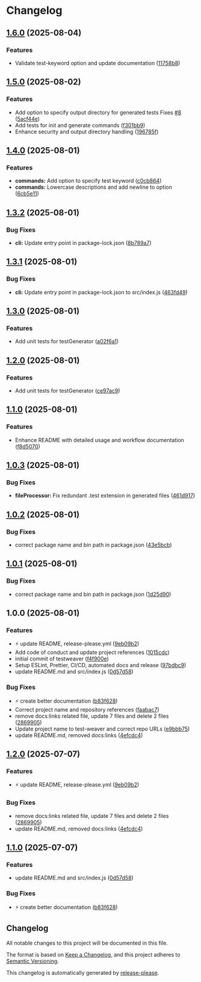 # Changelog

## [1.6.0](https://github.com/ioncakephper/test-weaver/compare/v1.5.0...v1.6.0) (2025-08-04)


### Features

* Validate test-keyword option and update documentation ([11758b8](https://github.com/ioncakephper/test-weaver/commit/11758b8233e28af08984b0a0b0787b420ac5c889))

## [1.5.0](https://github.com/ioncakephper/test-weaver/compare/v1.4.0...v1.5.0) (2025-08-02)

### Features

- Add option to specify output directory for generated tests Fixes [#8](https://github.com/ioncakephper/test-weaver/issues/8) ([5acf44e](https://github.com/ioncakephper/test-weaver/commit/5acf44efa99ae996622eef81030003b235c74d52))
- Add tests for init and generate commands ([f301bb9](https://github.com/ioncakephper/test-weaver/commit/f301bb953b0c885fdba1e33cd96968a3c0238f7b))
- Enhance security and output directory handling ([196785f](https://github.com/ioncakephper/test-weaver/commit/196785f95b070f327c2e2d656f173569f2dcd74b))

## [1.4.0](https://github.com/ioncakephper/test-weaver/compare/v1.3.2...v1.4.0) (2025-08-01)

### Features

- **commands:** Add option to specify test keyword ([c0cb864](https://github.com/ioncakephper/test-weaver/commit/c0cb86405b21bc2a59e8dd1d6d997da79e572bbd))
- **commands:** Lowercase descriptions and add newline to option ([6cb5e11](https://github.com/ioncakephper/test-weaver/commit/6cb5e11d0abcca2b5d7be471bdbfa7fe318f935e))

## [1.3.2](https://github.com/ioncakephper/test-weaver/compare/v1.3.1...v1.3.2) (2025-08-01)

### Bug Fixes

- **cli:** Update entry point in package-lock.json ([8b789a7](https://github.com/ioncakephper/test-weaver/commit/8b789a731dc08716bd92c43ff91c22513dc4760d))

## [1.3.1](https://github.com/ioncakephper/test-weaver/compare/v1.3.0...v1.3.1) (2025-08-01)

### Bug Fixes

- **cli:** Update entry point in package-lock.json to src/index.js ([463fd49](https://github.com/ioncakephper/test-weaver/commit/463fd49a4aecf31c5f76bed8ddf1b4e61a11f4b3))

## [1.3.0](https://github.com/ioncakephper/test-weaver/compare/v1.2.0...v1.3.0) (2025-08-01)

### Features

- Add unit tests for testGenerator ([a02f6a1](https://github.com/ioncakephper/test-weaver/commit/a02f6a1a1e1cfcae5c95514b02f2d28510489c8d))

## [1.2.0](https://github.com/ioncakephper/test-weaver/compare/v1.1.0...v1.2.0) (2025-08-01)

### Features

- Add unit tests for testGenerator ([ce97ac9](https://github.com/ioncakephper/test-weaver/commit/ce97ac9148cf2540bf48e29fe793eb1aecf8fae8))

## [1.1.0](https://github.com/ioncakephper/test-weaver/compare/v1.0.3...v1.1.0) (2025-08-01)

### Features

- Enhance README with detailed usage and workflow documentation ([f8d5070](https://github.com/ioncakephper/test-weaver/commit/f8d507077d144da399a29351f513b34daab40c29))

## [1.0.3](https://github.com/ioncakephper/test-weaver/compare/v1.0.2...v1.0.3) (2025-08-01)

### Bug Fixes

- **fileProcessor:** Fix redundant .test extension in generated files ([461d917](https://github.com/ioncakephper/test-weaver/commit/461d917afad89785a98ce69dbe5b8b98e304d0ac))

## [1.0.2](https://github.com/ioncakephper/test-weaver/compare/v1.0.1...v1.0.2) (2025-08-01)

### Bug Fixes

- correct package name and bin path in package.json ([43e5bcb](https://github.com/ioncakephper/test-weaver/commit/43e5bcb4a86365835b1533c07dc4d250bf693e49))

## [1.0.1](https://github.com/ioncakephper/test-weaver/compare/v1.0.0...v1.0.1) (2025-08-01)

### Bug Fixes

- correct package name and bin path in package.json ([1d25d90](https://github.com/ioncakephper/test-weaver/commit/1d25d90292badad4a64cd913d27837bec87dc459))

## 1.0.0 (2025-08-01)

### Features

- :zap: update README, release-please.yml ([9eb09b2](https://github.com/ioncakephper/test-weaver/commit/9eb09b2d1a151d075a1f75eec615e0e25b2f9997))
- Add code of conduct and update project references ([1015cdc](https://github.com/ioncakephper/test-weaver/commit/1015cdc7afd6eba382025f87e24a07035eca9876))
- initial commit of testweaver ([f4f900e](https://github.com/ioncakephper/test-weaver/commit/f4f900ec4353daeb23881ef544918021e09883f7))
- Setup ESLint, Prettier, CI/CD, automated docs and release ([97bdbc9](https://github.com/ioncakephper/test-weaver/commit/97bdbc9de4eea3cb818afbda685c2835f2373cb8))
- update README.md and src/index.js ([0d57d58](https://github.com/ioncakephper/test-weaver/commit/0d57d589ff929dfdd5fad06c6b709d81f613e205))

### Bug Fixes

- :zap: create better documentation ([b83f628](https://github.com/ioncakephper/test-weaver/commit/b83f628b930d9c4f27420ed35df45d334d76912f))
- Correct project name and repository references ([faabac7](https://github.com/ioncakephper/test-weaver/commit/faabac7d1cea7377acec21040e465e440bc65fbd))
- remove docs:links related file, update 7 files and delete 2 files ([2869905](https://github.com/ioncakephper/test-weaver/commit/286990585a28b1fa3963e515397c7c5616612d5c))
- Update project name to test-weaver and correct repo URLs ([e9bbb75](https://github.com/ioncakephper/test-weaver/commit/e9bbb75b6d1aed35ccfe979bf537dcce272408e8))
- update README.md, removed docs:links ([4efcdc4](https://github.com/ioncakephper/test-weaver/commit/4efcdc4c6962f20c189aabca86cc3d36053013dd))

## [1.2.0](https://github.com/ioncakephper/js-starter/compare/v1.1.0...v1.2.0) (2025-07-07)

### Features

- :zap: update README, release-please.yml ([9eb09b2](https://github.com/ioncakephper/js-starter/commit/9eb09b2d1a151d075a1f75eec615e0e25b2f9997))

### Bug Fixes

- remove docs:links related file, update 7 files and delete 2 files ([2869905](https://github.com/ioncakephper/js-starter/commit/286990585a28b1fa3963e515397c7c5616612d5c))
- update README.md, removed docs:links ([4efcdc4](https://github.com/ioncakephper/js-starter/commit/4efcdc4c6962f20c189aabca86cc3d36053013dd))

## [1.1.0](https://github.com/ioncakephper/js-starter/compare/v1.0.3...v1.1.0) (2025-07-07)

### Features

- update README.md and src/index.js ([0d57d58](https://github.com/ioncakephper/js-starter/commit/0d57d589ff929dfdd5fad06c6b709d81f613e205))

### Bug Fixes

- :zap: create better documentation ([b83f628](https://github.com/ioncakephper/js-starter/commit/b83f628b930d9c4f27420ed35df45d334d76912f))

## Changelog

All notable changes to this project will be documented in this file.

The format is based on [Keep a Changelog](https://keepachangelog.com/en/1.0.0/), and this project adheres to [Semantic Versioning](https://semver.org/spec/v2.0.0.html).

This changelog is automatically generated by [release-please](https://github.com/googleapis/release-please).
